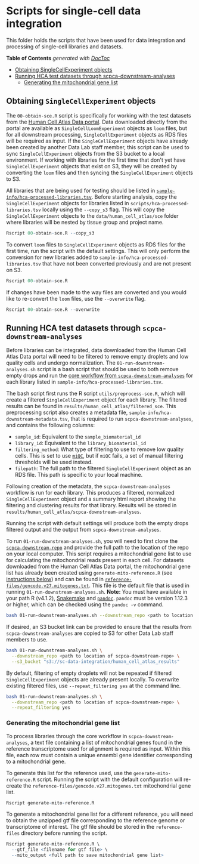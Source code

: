 # Scripts for single-cell data integration

This folder holds the scripts that have been used for data integration and processing of single-cell libraries and datasets.

<!-- START doctoc generated TOC please keep comment here to allow auto update -->
<!-- DON'T EDIT THIS SECTION, INSTEAD RE-RUN doctoc TO UPDATE -->
**Table of Contents**  *generated with [DocToc](https://github.com/thlorenz/doctoc)*

- [Obtaining SingleCellExperiment objects](#obtaining-singlecellexperiment-objects)
- [Running HCA test datasets through scpca-downstream-analyses](#running-hca-test-datasets-through-scpca-downstream-analyses)
  - [Generating the mitochondrial gene list](#generating-the-mitochondrial-gene-list)

<!-- END doctoc generated TOC please keep comment here to allow auto update -->


## Obtaining `SingleCellExperiment` objects 

The `00-obtain-sce.R` script is specifically for working with the test datasets from the [Human Cell Atlas Data portal](https://data.humancellatlas.org/). 
Data downloaded directly from the portal are available as `SingleCellLoomExperiment` objects as `loom` files, but for all downstream processing, `SingleCellExperiment` objects as RDS files will be required as input. 
If the `SingleCellExperiment` objects have already been created by another Data Lab staff member, this script can be used to sync `SingleCellExperiment` objects from the S3 bucket to a local environment.
If working with libraries for the first time that don't yet have `SingleCellExperiment` objects that exist on S3, they will be created by converting the `loom` files and then syncing the `SingleCellExperiment` objects to S3. 

All libraries that are being used for testing should be listed in [`sample-info/hca-processed-libraries.tsv`](../sample-info/hca-processed-libraries.tsv). 
Before starting analysis, copy the `SingleCellExperiment` objects for libraries listed in `scripts/hca-processed-libraries.tsv` locally using the `--copy_s3` flag. 
This will copy the `SingleCellExperiment` objects to the `data/human_cell_atlas/sce` folder where libraries will be nested by tissue group and project name. 

```R
Rscript 00-obtain-sce.R --copy_s3
```

To convert `loom` files to `SingleCellExperiment` objects as RDS files for the first time, run the script with the default settings. 
This will only perform the conversion for new libraries added to `sample-info/hca-processed-libraries.tsv` that have not been converted previously and are not present on S3.

```R
Rscript 00-obtain-sce.R
```

If changes have been made to the way files are converted and you would like to re-convert the `loom` files, use the `--overwrite` flag. 

```R
Rscript 00-obtain-sce.R --overwrite
```

## Running HCA test datasets through `scpca-downstream-analyses` 

Before libraries can be integrated, data downloaded from the Human Cell Atlas Data portal will need to be filtered to remove empty droplets and low quality cells and undergo normalization. 
The `01-run-downstream-analyses.sh` script is a bash script that should be used to both remove empty drops and run the [core workflow from `scpca-downstream-analyses`](https://github.com/AlexsLemonade/scpca-downstream-analyses#the-core-downstream-analyses-workflow) for each library listed in `sample-info/hca-processed-libraries.tsv`. 

The bash script first runs the R script `utils/preprocess-sce.R`, which will create a filtered `SingleCellExperiment` object for each library. 
The filtered results can be found in `results/human_cell_atlas/filtered_sce`. 
This preprocessing script also creates a metadata file, `sample-info/hca-downstream-metadata.tsv`, that is required to run `scpca-downstream-analyses`, and contains the following columns: 

- `sample_id`: Equivalent to the `sample_biomaterial_id`
- `library_id`: Equivalent to the `library_biomaterial_id`
- `filtering_method`: What type of filtering to use to remove low quality cells. 
This is set to use [`miQC`](https://rdrr.io/github/greenelab/miQC/man/filterCells.html), but if `miQC` fails, a set of manual filtering thresholds will be used instead.
- `filepath`: The full path to the filtered `SingleCellExperiment` object as an RDS file.
This path is specific to your local machine. 

Following creation of the metadata, the `scpca-downstream-analyses` workflow is run for each library. 
This produces a filtered, normalized `SingleCellExperiment` object and a summary html report showing the filtering and clustering results for that library. 
Results will be stored in `results/human_cell_atlas/scpca-downstream-analyses`.

Running the script with default settings will produce both the empty drops filtered output and the output from `scpca-downstream-analyses`.

To run `01-run-downstream-analyses.sh`, you will need to first clone the [`scpca-downstream-repo`](https://github.com/AlexsLemonade/scpca-downstream-analyses) and provide the full path to the location of the repo on your local computer.
This script requires a mitochondrial gene list to use for calculating the mitochondrial reads present in each cell. 
For datasets downloaded from the Human Cell Atlas Data portal, the mitochondrial gene list has already been created using `generate-mito-reference.R` (see [instructions below](#generating-the-mitochondrial-gene-list)) and can be found in [`reference-files/gencode.v27.mitogenes.txt`](../reference-files/gencode.v27.mitogenes.txt).
This file is the default file that is used in running `01-run-downstream-analyses.sh`. 
**Note:** You must have available in your path R (v4.1.2),  [Snakemake](https://snakemake.readthedocs.io/en/stable/getting_started/installation.html#installation-via-conda-mamba) and [`pandoc`](https://pandoc.org/installing.html#macos). 
`pandoc` must be version 1.12.3 or higher, which can be checked using the `pandoc -v` command.

```sh
bash 01-run-downstream-analyses.sh --downstream_repo <path to location of scpca-downstream-repo>
```

If desired, an S3 bucket link can be provided to ensure that the results from `scpca-downstream-analyses` are copied to S3 for other Data Lab staff members to use. 

```sh 
bash 01-run-downstream-analyses.sh \
  --downstream_repo <path to location of scpca-downstream-repo> \
  --s3_bucket "s3://sc-data-integration/human_cell_atlas_results"
```

By default, filtering of empty droplets will not be repeated if filtered `SingleCellExperiment` objects are already present locally. 
To overwrite existing filtered files, use `--repeat_filtering yes` at the command line. 

```sh
bash 01-run-downstream-analyses.sh \
  --downstream_repo <path to location of scpca-downstream-repo> \
  --repeat_filtering yes
```

### Generating the mitochondrial gene list 

To process libraries through the core workflow in `scpca-downstream-analyses`, a text file containing a list of mitochondrial genes found in the reference transcriptome used for alignment is required as input. 
Within this file, each row must contain a unique ensembl gene identifier corresponding to a mitochondrial gene. 

To generate this list for the reference used, use the `generate-mito-reference.R` script. 
Running the script with the default configuration will re-create the `reference-files/gencode.v27.mitogenes.txt` mitochondrial gene list. 

```R
Rscript generate-mito-reference.R
```

To generate a mitochondrial gene list for a different reference, you will need to obtain the unzipped gtf file corresponding to the reference genome or transcriptome of interest. 
The gtf file should be stored in the `reference-files` directory before running the script.

```R
Rscript generate-mito-reference.R \
  --gtf_file <filename for gtf file> \
  --mito_output <full path to save mitochondrial gene list>
```
